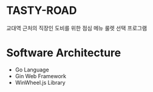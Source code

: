 # TASTY-ROAD
교대역 근처의 직장인 도비를 위한 점심 메뉴 룰렛 선택 프로그램


# Software Architecture
- Go Language
- Gin Web Framework
- WinWheel.js Library

